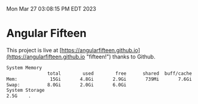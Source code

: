 Mon Mar 27 03:08:15 PM EDT 2023

# Angular Fifteen


This project is live at [https://angularfifteen.github.io](https://angularfifteen.github.io "fifteen!") thanks to Github.

```bash
System Memory
               total        used        free      shared  buff/cache   available
Mem:            15Gi       4.8Gi       2.9Gi       739Mi       7.6Gi       9.5Gi
Swap:          8.0Gi       2.0Gi       6.0Gi
System Storage
2.5G	.
